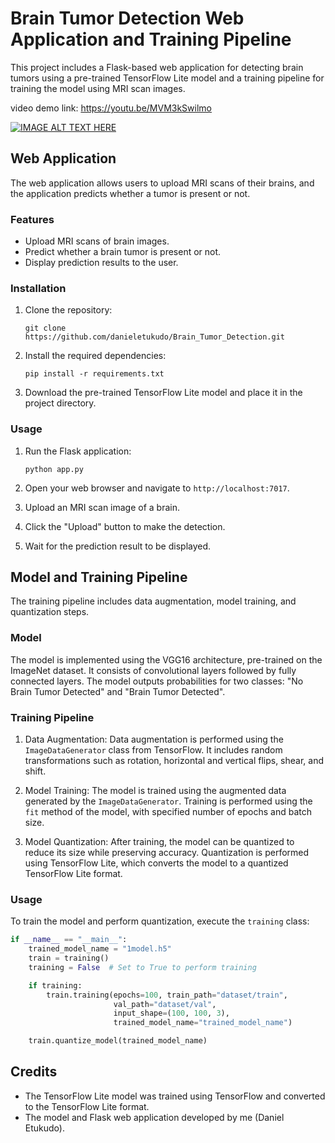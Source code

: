# Brain Tumor Detection Web Application and Training Pipeline

This project includes a Flask-based web application for detecting brain tumors using a pre-trained TensorFlow Lite model and a training pipeline for training the model using MRI scan images.

video demo link: https://youtu.be/MVM3kSwilmo 

[![IMAGE ALT TEXT HERE](https://img.youtube.com/vi/<https://youtu.be/MVM3kSwilmo>/0.jpg)](https://www.youtube.com/watch?v=<https://youtu.be/MVM3kSwilmo>)

## Web Application

The web application allows users to upload MRI scans of their brains, and the application predicts whether a tumor is present or not.

### Features

- Upload MRI scans of brain images.
- Predict whether a brain tumor is present or not.
- Display prediction results to the user.

### Installation

1. Clone the repository:

    ```
    git clone https://github.com/danieletukudo/Brain_Tumor_Detection.git
    ```

2. Install the required dependencies:

    ```
    pip install -r requirements.txt
    ```

3. Download the pre-trained TensorFlow Lite model and place it in the project directory.

### Usage

1. Run the Flask application:

    ```
    python app.py
    ```

2. Open your web browser and navigate to `http://localhost:7017`.
3. Upload an MRI scan image of a brain.
4. Click the "Upload" button to make the detection.
5. Wait for the prediction result to be displayed.

## Model and Training Pipeline

The training pipeline includes data augmentation, model training, and quantization steps.

### Model

The model is implemented using the VGG16 architecture, pre-trained on the ImageNet dataset. It consists of convolutional layers followed by fully connected layers. The model outputs probabilities for two classes: "No Brain Tumor Detected" and "Brain Tumor Detected".

### Training Pipeline

1. Data Augmentation: Data augmentation is performed using the `ImageDataGenerator` class from TensorFlow. It includes random transformations such as rotation, horizontal and vertical flips, shear, and shift.

2. Model Training: The model is trained using the augmented data generated by the `ImageDataGenerator`. Training is performed using the `fit` method of the model, with specified number of epochs and batch size.

3. Model Quantization: After training, the model can be quantized to reduce its size while preserving accuracy. Quantization is performed using TensorFlow Lite, which converts the model to a quantized TensorFlow Lite format.

### Usage

To train the model and perform quantization, execute the `training` class:

```python
if __name__ == "__main__":
    trained_model_name = "1model.h5"
    train = training()
    training = False  # Set to True to perform training

    if training:
        train.training(epochs=100, train_path="dataset/train",
                       val_path="dataset/val",
                       input_shape=(100, 100, 3),
                       trained_model_name="trained_model_name")

    train.quantize_model(trained_model_name)
```
## Credits

- The TensorFlow Lite model was trained using TensorFlow and converted to the TensorFlow Lite format.
- The model and Flask web application developed by me (Daniel Etukudo).


